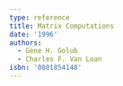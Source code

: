 ```yaml
---
type: reference
title: Matrix Computations
date: '1996'
authors:
  - Gene H. Golub
  - Charles F. Van Loan
isbn: '0801854148'
---
```

